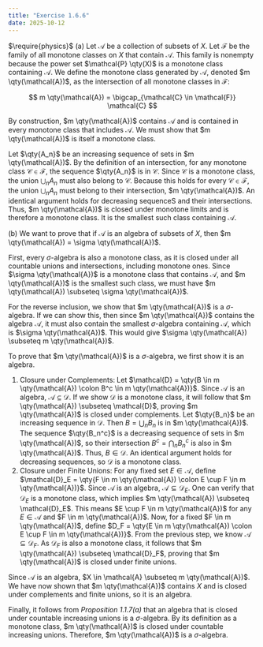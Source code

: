 ```yaml
---
title: "Exercise 1.6.6"
date: 2025-10-12
---
```

$\require{physics}$
(a) Let $\mathcal{A}$ be a collection of subsets of $X$. 
Let $\mathcal{F}$ be the family of all monotone classes on $X$ that contain $\mathcal{A}$. 
This family is nonempty because the power set $\mathcal{P} \qty(X)$ is a monotone class containing $\mathcal{A}$. 
We define the monotone class generated by $\mathcal{A}$, denoted $m \qty(\mathcal{A})$, as the intersection of all monotone classes in $\mathcal{F}$:

$$
  m \qty(\mathcal{A}) = \bigcap_{\mathcal{C} \in \mathcal{F}} \mathcal{C}
$$

By construction, $m \qty(\mathcal{A})$ contains $\mathcal{A}$ and is contained in every monotone class that includes $\mathcal{A}$. 
We must show that $m \qty(\mathcal{A})$ is itself a monotone class. 

Let $\qty{A_n}$ be an increasing sequence of sets in $m \qty(\mathcal{A})$. 
By the definition of an intersection, for any monotone class $\mathcal{C} \in \mathcal{F}$, the sequence $\qty{A_n}$ is in $\mathcal{C}$. 
Since $\mathcal{C}$ is a monotone class, the union $\bigcup_n A_n$ must also belong to $\mathcal{C}$. 
Because this holds for every $\mathcal{C} \in \mathcal{F}$, the union $\bigcup_n A_n$ must belong to their intersection, $m \qty(\mathcal{A})$. 
An identical argument holds for decreasing sequenceS and their intersections. 
Thus, $m \qty(\mathcal{A})$ is closed under monotone limits and is therefore a monotone class. 
It is the smallest such class containing $\mathcal{A}$. 

(b) We want to prove that if $\mathcal{A}$ is an algebra of subsets of $X$, then $m \qty(\mathcal{A}) = \sigma \qty(\mathcal{A})$. 

First, every $\sigma$-algebra is also a monotone class, as it is closed under all countable unions and intersections, including monotone ones. 
Since $\sigma \qty(\mathcal{A})$ is a monotone class that contains $\mathcal{A}$, and $m \qty(\mathcal{A})$ is the smallest such class, we must have $m \qty(\mathcal{A}) \subseteq \sigma \qty(\mathcal{A})$. 

For the reverse inclusion, we show that $m \qty(\mathcal{A})$ is a $\sigma$-algebra. 
If we can show this, then since $m \qty(\mathcal{A})$ contains the algebra $\mathcal{A}$, it must also contain the smallest $\sigma$-algebra containing $\mathcal{A}$, which is $\sigma \qty(\mathcal{A})$. 
This would give $\sigma \qty(\mathcal{A}) \subseteq m \qty(\mathcal{A})$. 

To prove that $m \qty(\mathcal{A})$ is a $\sigma$-algebra, we first show it is an algebra. 

1. Closure under Complements:
    Let $\mathcal{D} = \qty{B \in m \qty(\mathcal{A}) \colon B^c \in m \qty(\mathcal{A})}$. 
    Since $\mathcal{A}$ is an algebra, $\mathcal{A} \subseteq \mathcal{D}$. 
    If we show $\mathcal{D}$ is a monotone class, it will follow that $m \qty(\mathcal{A}) \subseteq \mathcal{D}$, proving $m \qty(\mathcal{A})$ is closed under complements. 
    Let $\qty{B_n}$ be an increasing sequence in $\mathcal{D}$. 
    Then $B = \bigcup_n B_n$ is in $m \qty(\mathcal{A})$. 
    The sequence $\qty{B_n^c}$ is a decreasing sequence of sets in $m \qty(\mathcal{A})$, so their intersection $B^c = \bigcap_n B_n^c$ is also in $m \qty(\mathcal{A})$. 
    Thus, $B \in \mathcal{D}$. 
    An identical argument holds for decreasing sequences, so $\mathcal{D}$ is a monotone class. 
2. Closure under Finite Unions:
    For any fixed set $E \in \mathcal{A}$, define $\mathcal{D}_E = \qty{F \in m \qty(\mathcal{A}) \colon E \cup F \in m \qty(\mathcal{A})}$.
    Since $\mathcal{A}$ is an algebra, $\mathcal{A} \subseteq \mathcal{D}_E$.
    One can verify that $\mathcal{D}_E$ is a monotone class, which implies $m \qty(\mathcal{A}) \subseteq \mathcal{D}_E$.
    This means $E \cup F \in m \qty(\mathcal{A})$ for any $E \in \mathcal{A}$ and $F \in m \qty(\mathcal{A})$.
    Now, for a fixed $F \in m \qty(\mathcal{A})$, define $D_F = \qty{E \in m \qty(\mathcal{A}) \colon E \cup F \in m \qty(\mathcal{A})}$.
    From the previous step, we know $\mathcal{A} \subseteq \mathcal{D}_F$.
    As $\mathcal{D}_F$ is also a monotone class, it follows that $m \qty(\mathcal{A}) \subseteq \mathcal{D}_F$, proving that $m \qty(\mathcal{A})$ is closed under finite unions.

Since $\mathcal{A}$ is an algebra, $X \in \mathcal{A} \subseteq m \qty(\mathcal{A})$. 
We have now shown that $m \qty(\mathcal{A})$ contains $X$ and is closed under complements and finite unions, so it is an algebra. 

Finally, it follows from *Proposition 1.1.7(a)* that an algebra that is closed under countable increasing unions is a $\sigma$-algebra. 
By its definition as a monotone class, $m \qty(\mathcal{A})$ is closed under countable increasing unions. 
Therefore, $m \qty(\mathcal{A})$ is a $\sigma$-algebra. 

